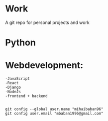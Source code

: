 # Work
A git repo for personal projects and work

# Python 
# Webdevelopment:
    -JavaScript
    -React
    -Django
    -NodeJs
	-frontend + backend


    git config --global user.name "mihaibaban96"
    git config user.email "mbaban1996@gmail.com"

